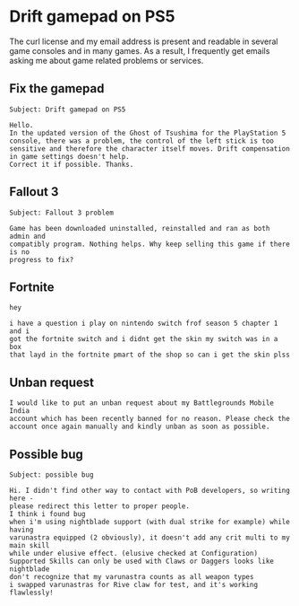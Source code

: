 # Drift gamepad on PS5

The curl license and my email address is present and readable in several game
consoles and in many games. As a result, I frequently get emails asking me
about game related problems or services.

## Fix the gamepad

    Subject: Drift gamepad on PS5

    Hello.
    In the updated version of the Ghost of Tsushima for the PlayStation 5
    console, there was a problem, the control of the left stick is too
    sensitive and therefore the character itself moves. Drift compensation
    in game settings doesn't help.
    Correct it if possible. Thanks.

## Fallout 3

    Subject: Fallout 3 problem

    Game has been downloaded uninstalled, reinstalled and ran as both admin and
    compatibly program. Nothing helps. Why keep selling this game if there is no
    progress to fix?

## Fortnite

    hey

    i have a question i play on nintendo switch frof season 5 chapter 1 and i
    got the fortnite switch and i didnt get the skin my switch was in a box
    that layd in the fortnite pmart of the shop so can i get the skin plss

## Unban request

    I would like to put an unban request about my Battlegrounds Mobile India
    account which has been recently banned for no reason. Please check the
    account once again manually and kindly unban as soon as possible.

## Possible bug

    Subject: possible bug

    Hi. I didn't find other way to contact with PoB developers, so writing here -
    please redirect this letter to proper people.
    I think i found bug
    when i'm using nightblade support (with dual strike for example) while having
    varunastra equipped (2 obviously), it doesn't add any crit multi to my main skill
    while under elusive effect. (elusive checked at Configuration)
    Supported Skills can only be used with Claws or Daggers looks like nightblade
    don't recognize that my varunastra counts as all weapon types
    i swapped varunastras for Rive claw for test, and it's working flawlessly!
